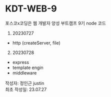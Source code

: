 # KDT-WEB-9
포스코x코딩은 웹 개발자 양성 부트캠프 9기 node 코드

1. 20230727
 - http (createServer, file)

2. 20230728
 - express
 - template engin 
 - middleware

작성자: 정인근 justin   
최초 작성일: 23.07.27

